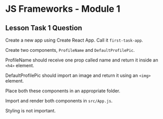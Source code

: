 # JS Frameworks - Module 1

## Lesson Task 1 Question

Create a new app using Create React App. Call it `first-task-app`.

Create two components, `ProfileName` and `DefaultProfilePic`.

ProfileName should receive one prop called name and return it inside an `<h4>` element.

DefaultProfilePic should import an image and return it using an `<img>` element.

Place both these components in an appropriate folder.

Import and render both components in `src/App.js`.

Styling is not important.

